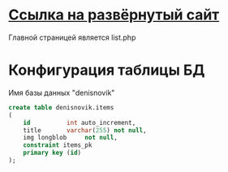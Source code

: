 # [Ссылка на развёрнутый сайт](http://1082601-co73864.tmweb.ru/list.php)


Главной страницей является list.php

# Конфигурация таблицы БД
Имя базы данных "denisnovik"
```sql
create table denisnovik.items
(
    id          int auto_increment,
    title       varchar(255) not null,
    img longblob     not null,
    constraint items_pk
    primary key (id)
);
```